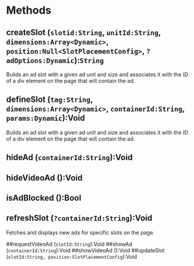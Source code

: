 # Methods

## createSlot (`slotid:String`, `unitId:String`, `dimensions:Array<Dynamic>`, `position:Null<SlotPlacementConfig>`, `?adOptions:Dynamic`):`String`
Builds an ad slot with a given ad unit and size and associates it with the ID of a div element on the page that will contain the ad.

## defineSlot (`tag:String`, `dimensions:Array<Dynamic>`, `containerId:String`, `params:Dynamic`):Void
Builds an ad slot with a given ad unit and size and associates it with the ID of a div element on the page that will contain the ad.

## hideAd (`containerId:String`):Void
## hideVideoAd ():Void
## isAdBlocked ():Bool
## refreshSlot (`?containerId:String`):Void
Fetches and displays new ads for specific slots on the page.

##requestVideoAd (`slotId:String`):Void
##showAd (`containerId:String`):Void
##showVideoAd ():Void
##updateSlot (`slotId:String, position:SlotPlacementConfig`):Void